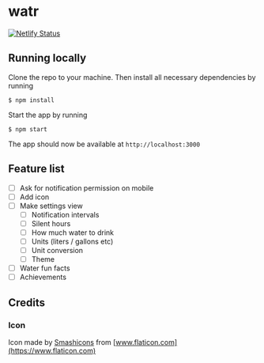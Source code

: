 # watr

[![Netlify Status](https://api.netlify.com/api/v1/badges/2b00d937-1172-44d9-9720-7074eed4bbe1/deploy-status)](https://app.netlify.com/sites/watr/deploys)

## Running locally

Clone the repo to your machine. Then install all necessary dependencies by running

```
$ npm install
```

Start the app by running

```
$ npm start
```

The app should now be available at `http://localhost:3000`

## Feature list

- [ ] Ask for notification permission on mobile
- [ ] Add icon
- [ ] Make settings view
  - [ ] Notification intervals
  - [ ] Silent hours
  - [ ] How much water to drink
  - [ ] Units (liters / gallons etc)
  - [ ] Unit conversion
  - [ ] Theme
- [ ] Water fun facts
- [ ] Achievements

## Credits

### Icon

Icon made by [Smashicons](https://www.flaticon.com/authors/smashicons) from [www.flaticon.com](https://www.flaticon.com)
